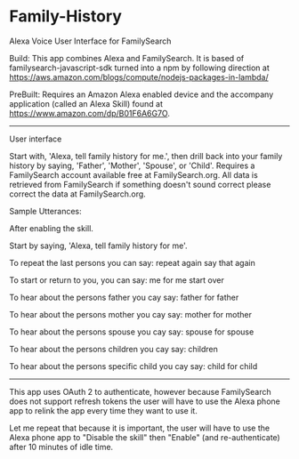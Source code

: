 # Family-History
Alexa Voice User Interface for FamilySearch

Build:
This app combines Alexa and FamilySearch. It is based of familysearch-javascript-sdk turned into a npm by following direction at https://aws.amazon.com/blogs/compute/nodejs-packages-in-lambda/

PreBuilt:
Requires an Amazon Alexa enabled device and the accompany application (called an Alexa Skill) found at https://www.amazon.com/dp/B01F6A6G7O.

--------

User interface

Start with, 'Alexa, tell family history for me.', then drill back into your family history by saying, 'Father', 'Mother', 'Spouse', or 'Child'.  Requires a FamilySearch account available free at FamilySearch.org.  All data is retrieved from FamilySearch if something doesn't sound correct please correct the data at FamilySearch.org.

Sample Utterances:

After enabling the skill. 

Start by saying, 'Alexa, tell family history for me'. 

To repeat the last persons you can say:
 repeat
 again
 say that again

To start or return to you, you can say:
 me
 for me
 start over

To hear about the persons father you cay say:
 father
 for father

To hear about the persons mother you cay say:
 mother
 for mother

To hear about the persons spouse you cay say:
 spouse
 for spouse
 
 To hear about the persons children you cay say:
 children

To hear about the persons specific child you cay say:
 child
 for child
 
---------
This app uses OAuth 2 to authenticate, however because FamilySearch does not support refresh tokens the user will have to use the Alexa phone app to relink the app every time they want to use it.  

Let me repeat that because it is important, the user will have to use the Alexa phone app to "Disable the skill" then "Enable" (and re-authenticate) after 10 minutes of idle time.
